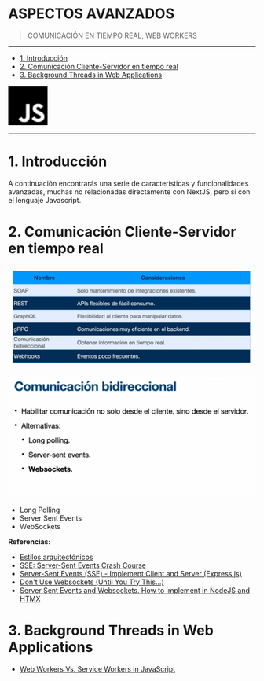 # ASPECTOS AVANZADOS <!-- omit in toc -->
> COMUNICACIÓN EN TIEMPO REAL, WEB WORKERS

---

- [1. Introducción](#1-introducción)
- [2. Comunicación Cliente-Servidor en tiempo real](#2-comunicación-cliente-servidor-en-tiempo-real)
- [3. Background Threads in Web Applications](#3-background-threads-in-web-applications)


<img src="assets/javascript.svg" alt="javascript" width="80"/>

---

# 1. Introducción

A continuación encontrarás una serie de características y funcionalidades avanzadas, muchas no relacionadas directamente con NextJS, pero sí con el lenguaje Javascript. 


# 2. Comunicación Cliente-Servidor en tiempo real

![arquitecturas](assets/arquitecturas.png)

![comunicación bidireccional](assets/bidireccional.png)


- Long Polling
- Server Sent Events
- WebSockets



**Referencias:**

- [Estilos arquitectónicos](https://youtu.be/vjKxkNyTfoU?si=BuVtg9ioYfPVOrbC&t=95)
- [SSE: Server-Sent Events Crash Course](https://youtu.be/4HlNv1qpZFY?si=sQ6uuZAJ97Ty4q1l)
- [Server-Sent Events (SSE) - Implement Client and Server (Express.js)](https://www.youtube.com/watch?v=piEYV-fsYbA)
- [Don't Use Websockets (Until You Try This…)](https://youtu.be/6QnTNKOJk5A?si=QB2nEo8kHj6pddMJ)
- [Server Sent Events and Websockets. How to implement in NodeJS and HTMX](https://youtu.be/aPrrfVs9mDc?si=xC2RCy3208LDKRFf)


# 3. Background Threads in Web Applications

- [Web Workers Vs. Service Workers in JavaScript](https://www.dhiwise.com/post/web-workers-vs-service-workers-in-javascript)